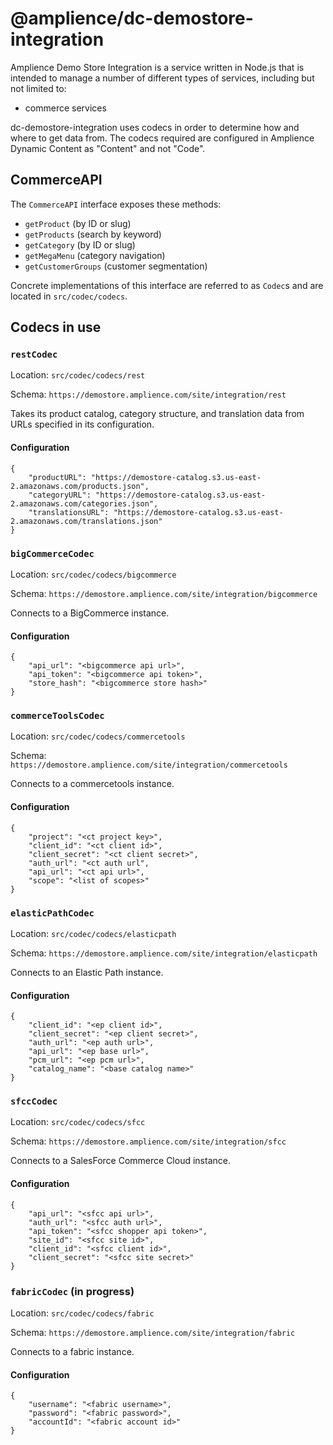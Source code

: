# @amplience/dc-demostore-integration

Amplience Demo Store Integration is a service written in Node.js that is intended to manage a number of different types of services, including but not limited to:

* commerce services

dc-demostore-integration uses codecs in order to determine how and where to get data from. The codecs required are configured in Amplience Dynamic Content as "Content" and not "Code".

## CommerceAPI

The `CommerceAPI` interface exposes these methods:

* `getProduct` (by ID or slug)
* `getProducts` (search by keyword)
* `getCategory` (by ID or slug)
* `getMegaMenu` (category navigation)
* `getCustomerGroups` (customer segmentation)

Concrete implementations of this interface are referred to as `Codec`s and are located in `src/codec/codecs`.

## Codecs in use

### `restCodec`
Location: `src/codec/codecs/rest`

Schema: `https://demostore.amplience.com/site/integration/rest`

Takes its product catalog, category structure, and translation data from URLs specified in its configuration.

#### Configuration

```
{
    "productURL": "https://demostore-catalog.s3.us-east-2.amazonaws.com/products.json",
    "categoryURL": "https://demostore-catalog.s3.us-east-2.amazonaws.com/categories.json",
    "translationsURL": "https://demostore-catalog.s3.us-east-2.amazonaws.com/translations.json"
}
```

### `bigCommerceCodec`
Location: `src/codec/codecs/bigcommerce`

Schema: `https://demostore.amplience.com/site/integration/bigcommerce`

Connects to a BigCommerce instance.

#### Configuration

```
{
    "api_url": "<bigcommerce api url>",
    "api_token": "<bigcommerce api token>",
    "store_hash": "<bigcommerce store hash>"
}
```

### `commerceToolsCodec`
Location: `src/codec/codecs/commercetools`

Schema: `https://demostore.amplience.com/site/integration/commercetools`

Connects to a commercetools instance.

#### Configuration

```
{
    "project": "<ct project key>",
    "client_id": "<ct client id>",
    "client_secret": "<ct client secret>",
    "auth_url": "<ct auth url",
    "api_url": "<ct api url>",
    "scope": "<list of scopes>"
}
```

### `elasticPathCodec`
Location: `src/codec/codecs/elasticpath`

Schema: `https://demostore.amplience.com/site/integration/elasticpath`

Connects to an Elastic Path instance.

#### Configuration

```
{
    "client_id": "<ep client id>",
    "client_secret": "<ep client secret>",
    "auth_url": "<ep auth url>",
    "api_url": "<ep base url>",
    "pcm_url": "<ep pcm url>",
    "catalog_name": "<base catalog name>"
}
```

### `sfccCodec`
Location: `src/codec/codecs/sfcc`

Schema: `https://demostore.amplience.com/site/integration/sfcc`

Connects to a SalesForce Commerce Cloud instance.

#### Configuration

```
{
    "api_url": "<sfcc api url>",
    "auth_url": "<sfcc auth url>",
    "api_token": "<sfcc shopper api token>",
    "site_id": "<sfcc site id>",
    "client_id": "<sfcc client id>",
    "client_secret": "<sfcc site secret>"
}
```

### `fabricCodec` (in progress)
Location: `src/codec/codecs/fabric`

Schema: `https://demostore.amplience.com/site/integration/fabric`

Connects to a fabric instance.

#### Configuration

```
{
    "username": "<fabric username>",
    "password": "<fabric password>",
    "accountId": "<fabric account id>"
}
```